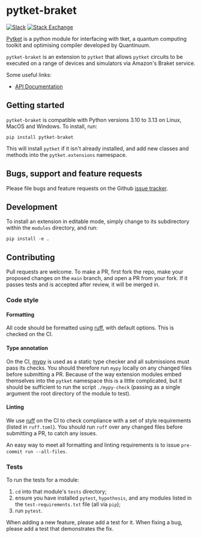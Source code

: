 # pytket-braket

[![Slack](https://img.shields.io/badge/Slack-4A154B?style=for-the-badge&logo=slack&logoColor=white)](https://tketusers.slack.com/join/shared_invite/zt-18qmsamj9-UqQFVdkRzxnXCcKtcarLRA#)
[![Stack Exchange](https://img.shields.io/badge/StackExchange-%23ffffff.svg?style=for-the-badge&logo=StackExchange)](https://quantumcomputing.stackexchange.com/tags/pytket)

[Pytket](https://tket.quantinuum.com/api-docs/index.html) is a python module for interfacing
with tket, a quantum computing toolkit and optimising compiler developed by Quantinuum.

`pytket-braket` is an extension to `pytket` that allows `pytket` circuits to be
executed on a range of devices and simulators via Amazon's Braket service.

Some useful links:

- [API Documentation](https://tket.quantinuum.com/extensions/pytket-braket/)

## Getting started

`pytket-braket` is compatible with Python versions 3.10 to 3.13 on Linux, MacOS
and Windows. To install, run:

```shell
pip install pytket-braket
```

This will install `pytket` if it isn't already installed, and add new classes
and methods into the `pytket.extensions` namespace.

## Bugs, support and feature requests

Please file bugs and feature requests on the Github
[issue tracker](https://github.com/CQCL/pytket-braket/issues).

## Development

To install an extension in editable mode, simply change to its subdirectory
within the `modules` directory, and run:

```shell
pip install -e .
```

## Contributing

Pull requests are welcome. To make a PR, first fork the repo, make your proposed
changes on the `main` branch, and open a PR from your fork. If it passes
tests and is accepted after review, it will be merged in.

### Code style

#### Formatting

All code should be formatted using
[ruff](https://docs.astral.sh/ruff/formatter/), with default options. This is
checked on the CI.

#### Type annotation

On the CI, [mypy](https://mypy.readthedocs.io/en/stable/) is used as a static
type checker and all submissions must pass its checks. You should therefore run
`mypy` locally on any changed files before submitting a PR. Because of the way
extension modules embed themselves into the `pytket` namespace this is a little
complicated, but it should be sufficient to run the script `./mypy-check`
(passing as a single argument the root directory of the module to test).

#### Linting

We use [ruff](https://github.com/astral-sh/ruff) on the CI to check compliance with a set of style requirements (listed in `ruff.toml`).
You should run `ruff` over any changed files before submitting a PR, to catch any issues.

An easy way to meet all formatting and linting requirements is to issue `pre-commit run --all-files`.

### Tests

To run the tests for a module:

1. `cd` into that module's `tests` directory;
2. ensure you have installed `pytest`, `hypothesis`, and any modules listed in
   the `test-requirements.txt` file (all via `pip`);
3. run `pytest`.

When adding a new feature, please add a test for it. When fixing a bug, please
add a test that demonstrates the fix.
